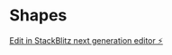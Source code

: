 # Shapes

[Edit in StackBlitz next generation editor ⚡️](https://stackblitz.com/~/github.com/a-is-4-adam/Shapes)
